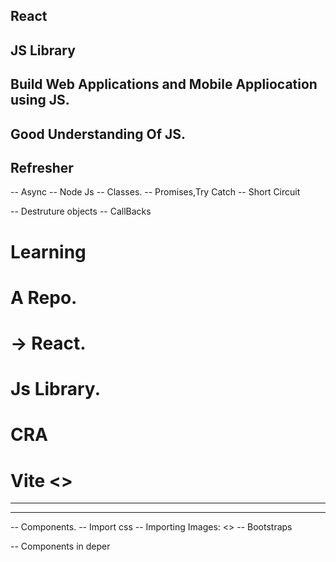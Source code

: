 ## React

## JS Library

## Build Web Applications and Mobile Appliocation using JS.

## Good Understanding Of JS.

## Refresher

-- Async
-- Node Js
-- Classes.
-- Promises,Try Catch
-- Short Circuit

-- Destruture objects
-- CallBacks

# Learning

# A Repo.

# -> React.

# Js Library.

# CRA <Create React APP>

# Vite <>

----

----

-- Components.
-- Import css
-- Importing Images: <>
-- Bootstraps

-- Components in deper
